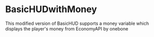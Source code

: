 # BasicHUDwithMoney

This modified version of BasicHUD supports a money variable
which displays the player's money from EconomyAPI by onebone
